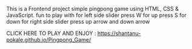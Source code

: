 This is a Frontend project simple pingpong game using HTML, CSS & JavaScript.
fun to play with 
for left side slider 
press W for up
press S for down
for right side slider
press up arrow and down arrow

CLICK HERE TO PLAY AND ENJOY : https://shantanu-pokale.github.io/Pingpong_Game/
